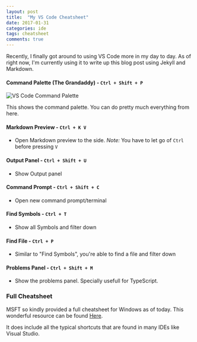 ```yaml
---
layout: post
title:  "My VS Code Cheatsheet"
date: 2017-01-31
categories: ide
tags: cheatsheet
comments: true
---
```


Recently, I finally got around to using VS Code more in my day to day.
As of right now, I'm currently using it to write up this blog post using Jekyll and Markdown.

#### Command Palette (The Grandaddy) - `Ctrl + Shift + P`


![VS Code Command Palette]({{site.baseurl}}/assets/command-palette.png)


This shows the command palette. You can do pretty much everything from here.
 
#### Markdown Preview - `Ctrl + K V`

- Open Markdown preview to the side. _Note:_ You have to let go of `Ctrl` before pressing `V`

#### Output Panel - `Ctrl + Shift + U`

- Show Output panel       

#### Command Prompt - `Ctrl + Shift + C`

- Open new command prompt/terminal    

#### Find Symbols - `Ctrl + T`

- Show all Symbols and filter down 

#### Find File - `Ctrl + P` 

 - Similar to "Find Symbols", you're able to find a file and filter down

#### Problems Panel - `Ctrl + Shift + M ` 

 - Show the problems panel. Specially usefull for TypeScript.

### Full Cheatsheet

MSFT so kindly provided a full cheatsheet for Windows as of today.
This wonderful resource can be found [Here](https://code.visualstudio.com/shortcuts/keyboard-shortcuts-windows.pdf).

It does include all the typical shortcuts that are found in many IDEs like Visual Studio.

